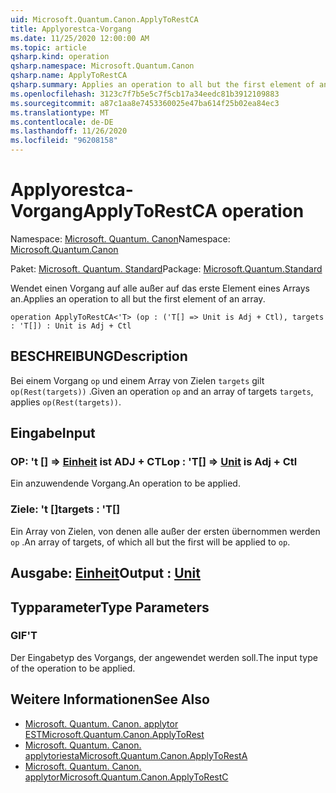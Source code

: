 ```yaml
---
uid: Microsoft.Quantum.Canon.ApplyToRestCA
title: Applyorestca-Vorgang
ms.date: 11/25/2020 12:00:00 AM
ms.topic: article
qsharp.kind: operation
qsharp.namespace: Microsoft.Quantum.Canon
qsharp.name: ApplyToRestCA
qsharp.summary: Applies an operation to all but the first element of an array.
ms.openlocfilehash: 3123c7f7b5e5c7f5cb17a34eedc81b3912109883
ms.sourcegitcommit: a87c1aa8e7453360025e47ba614f25b02ea84ec3
ms.translationtype: MT
ms.contentlocale: de-DE
ms.lasthandoff: 11/26/2020
ms.locfileid: "96208158"
---
```

# <a name="applytorestca-operation"></a><span data-ttu-id="a49c5-102">Applyorestca-Vorgang</span><span class="sxs-lookup"><span data-stu-id="a49c5-102">ApplyToRestCA operation</span></span>

<span data-ttu-id="a49c5-103">Namespace: [Microsoft. Quantum. Canon](xref:Microsoft.Quantum.Canon)</span><span class="sxs-lookup"><span data-stu-id="a49c5-103">Namespace: [Microsoft.Quantum.Canon](xref:Microsoft.Quantum.Canon)</span></span>

<span data-ttu-id="a49c5-104">Paket: [Microsoft. Quantum. Standard](https://nuget.org/packages/Microsoft.Quantum.Standard)</span><span class="sxs-lookup"><span data-stu-id="a49c5-104">Package: [Microsoft.Quantum.Standard](https://nuget.org/packages/Microsoft.Quantum.Standard)</span></span>


<span data-ttu-id="a49c5-105">Wendet einen Vorgang auf alle außer auf das erste Element eines Arrays an.</span><span class="sxs-lookup"><span data-stu-id="a49c5-105">Applies an operation to all but the first element of an array.</span></span>

```qsharp
operation ApplyToRestCA<'T> (op : ('T[] => Unit is Adj + Ctl), targets : 'T[]) : Unit is Adj + Ctl
```


## <a name="description"></a><span data-ttu-id="a49c5-106">BESCHREIBUNG</span><span class="sxs-lookup"><span data-stu-id="a49c5-106">Description</span></span>

<span data-ttu-id="a49c5-107">Bei einem Vorgang `op` und einem Array von Zielen `targets` gilt `op(Rest(targets))` .</span><span class="sxs-lookup"><span data-stu-id="a49c5-107">Given an operation `op` and an array of targets `targets`, applies `op(Rest(targets))`.</span></span>

## <a name="input"></a><span data-ttu-id="a49c5-108">Eingabe</span><span class="sxs-lookup"><span data-stu-id="a49c5-108">Input</span></span>

### <a name="op--t--unit--is-adj--ctl"></a><span data-ttu-id="a49c5-109">OP: 't [] => [Einheit](xref:microsoft.quantum.lang-ref.unit)  ist ADJ + CTL</span><span class="sxs-lookup"><span data-stu-id="a49c5-109">op : 'T[] => [Unit](xref:microsoft.quantum.lang-ref.unit)  is Adj + Ctl</span></span>

<span data-ttu-id="a49c5-110">Ein anzuwendende Vorgang.</span><span class="sxs-lookup"><span data-stu-id="a49c5-110">An operation to be applied.</span></span>


### <a name="targets--t"></a><span data-ttu-id="a49c5-111">Ziele: 't []</span><span class="sxs-lookup"><span data-stu-id="a49c5-111">targets : 'T[]</span></span>

<span data-ttu-id="a49c5-112">Ein Array von Zielen, von denen alle außer der ersten übernommen werden `op` .</span><span class="sxs-lookup"><span data-stu-id="a49c5-112">An array of targets, of which all but the first will be applied to `op`.</span></span>



## <a name="output--unit"></a><span data-ttu-id="a49c5-113">Ausgabe: [Einheit](xref:microsoft.quantum.lang-ref.unit)</span><span class="sxs-lookup"><span data-stu-id="a49c5-113">Output : [Unit](xref:microsoft.quantum.lang-ref.unit)</span></span>



## <a name="type-parameters"></a><span data-ttu-id="a49c5-114">Typparameter</span><span class="sxs-lookup"><span data-stu-id="a49c5-114">Type Parameters</span></span>

### <a name="t"></a><span data-ttu-id="a49c5-115">GIF</span><span class="sxs-lookup"><span data-stu-id="a49c5-115">'T</span></span>

<span data-ttu-id="a49c5-116">Der Eingabetyp des Vorgangs, der angewendet werden soll.</span><span class="sxs-lookup"><span data-stu-id="a49c5-116">The input type of the operation to be applied.</span></span>

## <a name="see-also"></a><span data-ttu-id="a49c5-117">Weitere Informationen</span><span class="sxs-lookup"><span data-stu-id="a49c5-117">See Also</span></span>

- [<span data-ttu-id="a49c5-118">Microsoft. Quantum. Canon. applytor EST</span><span class="sxs-lookup"><span data-stu-id="a49c5-118">Microsoft.Quantum.Canon.ApplyToRest</span></span>](xref:Microsoft.Quantum.Canon.ApplyToRest)
- [<span data-ttu-id="a49c5-119">Microsoft. Quantum. Canon. applytoriesta</span><span class="sxs-lookup"><span data-stu-id="a49c5-119">Microsoft.Quantum.Canon.ApplyToRestA</span></span>](xref:Microsoft.Quantum.Canon.ApplyToRestA)
- [<span data-ttu-id="a49c5-120">Microsoft. Quantum. Canon. applytor</span><span class="sxs-lookup"><span data-stu-id="a49c5-120">Microsoft.Quantum.Canon.ApplyToRestC</span></span>](xref:Microsoft.Quantum.Canon.ApplyToRestC)